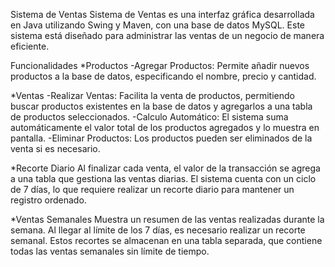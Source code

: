 Sistema de Ventas
Sistema de Ventas es una interfaz gráfica desarrollada en Java utilizando Swing y Maven, con una base de datos MySQL. Este sistema está diseñado para administrar las ventas de un negocio de manera eficiente.

Funcionalidades
*Productos
-Agregar Productos: Permite añadir nuevos productos a la base de datos, especificando el nombre, precio y cantidad.

*Ventas
-Realizar Ventas: Facilita la venta de productos, permitiendo buscar productos existentes en la base de datos y agregarlos a una tabla de productos seleccionados.
-Calculo Automático: El sistema suma automáticamente el valor total de los productos agregados y lo muestra en pantalla.
-Eliminar Productos: Los productos pueden ser eliminados de la venta si es necesario.

*Recorte Diario
Al finalizar cada venta, el valor de la transacción se agrega a una tabla que gestiona las ventas diarias. 
El sistema cuenta con un ciclo de 7 días, lo que requiere realizar un recorte diario para mantener un registro ordenado.

*Ventas Semanales
Muestra un resumen de las ventas realizadas durante la semana. Al llegar al límite de los 7 días, es necesario realizar un recorte semanal. 
Estos recortes se almacenan en una tabla separada, que contiene todas las ventas semanales sin límite de tiempo.
